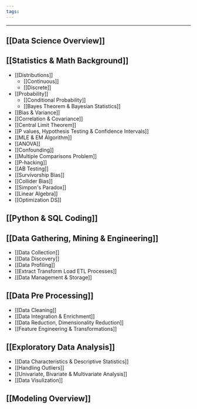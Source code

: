 ```yaml
---
tags:
---
```

---
## [[Data Science Overview]]
## [[Statistics & Math Background]]

- [[Distributions]]
	- [[Continuous]]
	- [[Discrete]]
- [[Probability]]
	- [[Conditional Probability]]
	- [[Bayes Theorem & Bayesian Statistics]]
- [[Bias & Variance]]
- [[Correlation & Covariance]]
- [[Central Limit Theorem]]
- [[P values, Hypothesis Testing & Confidence Intervals]]
- [[MLE & EM Algorithm]]
- [[ANOVA]]
- [[Confounding]]
- [[Multiple Comparisons Problem]]
- [[P-hacking]]
- [[AB Testing]]
- [[Survivorship Bias]]
- [[Collider Bias]]
- [[Simpon's Paradox]]
- [[Linear Algebra]]
- [[Optimization DS]]
## [[Python & SQL Coding]]

## [[Data Gathering, Mining & Engineering]]

- [[Data Collection]]
- [[Data Discovery]]
- [[Data Profiling]]
- [[Extract Transform Load ETL Processes]]
- [[Data Management & Storage]]

## [[Data Pre Processing]]

- [[Data Cleaning]]
- [[Data Integration & Enrichment]]
- [[Data Reduction, Dimensionality Reduction]]
- [[Feature Engineering & Transformations]]

## [[Exploratory Data Analysis]]

- [[Data Characteristics & Descriptive Statistics]]
- [[Handling Outliers]]
- [[Univariate, Bivariate & Multivariate Analysis]]
- [[Data Visulization]]

## [[Modeling Overview]]





